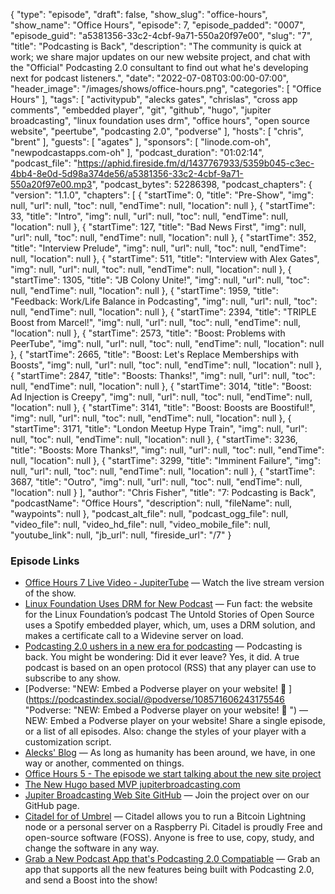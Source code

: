 {
  "type": "episode",
  "draft": false,
  "show_slug": "office-hours",
  "show_name": "Office Hours",
  "episode": 7,
  "episode_padded": "0007",
  "episode_guid": "a5381356-33c2-4cbf-9a71-550a20f97e00",
  "slug": "7",
  "title": "Podcasting is Back",
  "description": "The community is quick at work; we share major updates on our new website project, and chat with the \"Official\" Podcasting 2.0 consultant to find out what he's developing next for podcast listeners.",
  "date": "2022-07-08T03:00:00-07:00",
  "header_image": "/images/shows/office-hours.png",
  "categories": [
    "Office Hours"
  ],
  "tags": [
    "activitypub",
    "alecks gates",
    "chrislas",
    "cross app comments",
    "embedded player",
    "git",
    "github",
    "hugo",
    "jupiter broadcasting",
    "linux foundation uses drm",
    "office hours",
    "open source website",
    "peertube",
    "podcasting 2.0",
    "podverse"
  ],
  "hosts": [
    "chris",
    "brent"
  ],
  "guests": [
    "agates"
  ],
  "sponsors": [
    "linode.com-oh",
    "newpodcastapps.com-oh"
  ],
  "podcast_duration": "01:02:14",
  "podcast_file": "https://aphid.fireside.fm/d/1437767933/5359b045-c3ec-4bb4-8e0d-5d98a374de56/a5381356-33c2-4cbf-9a71-550a20f97e00.mp3",
  "podcast_bytes": 52286398,
  "podcast_chapters": {
    "version": "1.1.0",
    "chapters": [
      {
        "startTime": 0,
        "title": "Pre-Show",
        "img": null,
        "url": null,
        "toc": null,
        "endTime": null,
        "location": null
      },
      {
        "startTime": 33,
        "title": "Intro",
        "img": null,
        "url": null,
        "toc": null,
        "endTime": null,
        "location": null
      },
      {
        "startTime": 127,
        "title": "Bad News First",
        "img": null,
        "url": null,
        "toc": null,
        "endTime": null,
        "location": null
      },
      {
        "startTime": 352,
        "title": "Interview Prelude",
        "img": null,
        "url": null,
        "toc": null,
        "endTime": null,
        "location": null
      },
      {
        "startTime": 511,
        "title": "Interview with Alex Gates",
        "img": null,
        "url": null,
        "toc": null,
        "endTime": null,
        "location": null
      },
      {
        "startTime": 1305,
        "title": "JB Colony Unite!",
        "img": null,
        "url": null,
        "toc": null,
        "endTime": null,
        "location": null
      },
      {
        "startTime": 1959,
        "title": "Feedback: Work/Life Balance in Podcasting",
        "img": null,
        "url": null,
        "toc": null,
        "endTime": null,
        "location": null
      },
      {
        "startTime": 2394,
        "title": "TRIPLE Boost from Marcel!",
        "img": null,
        "url": null,
        "toc": null,
        "endTime": null,
        "location": null
      },
      {
        "startTime": 2573,
        "title": "Boost: Problems with PeerTube",
        "img": null,
        "url": null,
        "toc": null,
        "endTime": null,
        "location": null
      },
      {
        "startTime": 2665,
        "title": "Boost: Let's Replace Memberships with Boosts",
        "img": null,
        "url": null,
        "toc": null,
        "endTime": null,
        "location": null
      },
      {
        "startTime": 2847,
        "title": "Boosts: Thanks!",
        "img": null,
        "url": null,
        "toc": null,
        "endTime": null,
        "location": null
      },
      {
        "startTime": 3014,
        "title": "Boost: Ad Injection is Creepy",
        "img": null,
        "url": null,
        "toc": null,
        "endTime": null,
        "location": null
      },
      {
        "startTime": 3141,
        "title": "Boost: Boosts are Boostiful!",
        "img": null,
        "url": null,
        "toc": null,
        "endTime": null,
        "location": null
      },
      {
        "startTime": 3171,
        "title": "London Meetup Hype Train",
        "img": null,
        "url": null,
        "toc": null,
        "endTime": null,
        "location": null
      },
      {
        "startTime": 3236,
        "title": "Boosts: More Thanks!",
        "img": null,
        "url": null,
        "toc": null,
        "endTime": null,
        "location": null
      },
      {
        "startTime": 3299,
        "title": "Imminent Failure",
        "img": null,
        "url": null,
        "toc": null,
        "endTime": null,
        "location": null
      },
      {
        "startTime": 3687,
        "title": "Outro",
        "img": null,
        "url": null,
        "toc": null,
        "endTime": null,
        "location": null
      }
    ],
    "author": "Chris Fisher",
    "title": "7: Podcasting is Back",
    "podcastName": "Office Hours",
    "description": null,
    "fileName": null,
    "waypoints": null
  },
  "podcast_alt_file": null,
  "podcast_ogg_file": null,
  "video_file": null,
  "video_hd_file": null,
  "video_mobile_file": null,
  "youtube_link": null,
  "jb_url": null,
  "fireside_url": "/7"
}


### Episode Links

  * [Office Hours 7 Live Video - JupiterTube](https://jupiter.tube/w/6RtHtEFMurR7sitoSTSULx "Office Hours 7 Live Video - JupiterTube") — Watch the live stream version of the show.
  * [Linux Foundation Uses DRM for New Podcast](https://podnews.net/update/video-podcasts-by-the-numbers "Linux Foundation Uses DRM for New Podcast") — Fun fact: the website for the Linux Foundation’s podcast The Untold Stories of Open Source uses a Spotify embedded player, which, um, uses a DRM solution, and makes a certificate call to a Widevine server on load.
  * [Podcasting 2.0 ushers in a new era for podcasting](https://9to5mac.com/2022/06/26/podcasting-2-0/ "Podcasting 2.0 ushers in a new era for podcasting") — Podcasting is back. You might be wondering: Did it ever leave? Yes, it did. A true podcast is based on an open protocol (RSS) that any player can use to subscribe to any show. 
  * [Podverse: "NEW: Embed a Podverse player on your website! 🥳 ](https://podcastindex.social/@podverse/108571606243175546 "Podverse: "NEW: Embed a Podverse player on your website! 🥳 ") — NEW: Embed a Podverse player on your website! Share a single episode, or a list of all episodes. Also: change the styles of your player with a customization script.
  * [Alecks' Blog](https://write.agates.io/ "Alecks' Blog") — As long as humanity has been around, we have, in one way or another, commented on things. 
  * [Office Hours 5 - The episode we start talking about the new site project](https://www.officehours.hair/5 "Office Hours 5 - The episode we start talking about the new site project")
  * [The New Hugo based MVP jupiterbroadcasting.com](https://jupiterbroadcasting.net/ "The New Hugo based MVP jupiterbroadcasting.com")
  * [Jupiter Broadcasting Web Site GitHub](https://github.com/JupiterBroadcasting/jupiterbroadcasting.com "Jupiter Broadcasting Web Site GitHub") — Join the project over on our GitHub page.
  * [Citadel for of Umbrel](https://runcitadel.space/ "Citadel for of Umbrel") — Citadel allows you to run a Bitcoin Lightning node or a personal server on a Raspberry Pi. Citadel is proudly Free and open-source software (FOSS). Anyone is free to use, copy, study, and change the software in any way.
  * [Grab a New Podcast App that's Podcasting 2.0 Compatiable](https://podcastindex.org/apps?appTypes=app&elements=Value "Grab a New Podcast App that's Podcasting 2.0 Compatiable") — Grab an app that supports all the new features being built with Podcasting 2.0, and send a Boost into the show!


